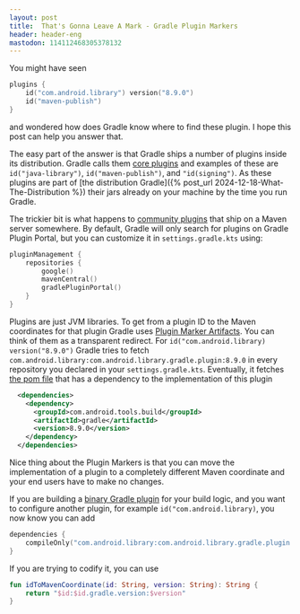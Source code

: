 ```yaml
---
layout: post
title:  That's Gonna Leave A Mark - Gradle Plugin Markers
header: header-eng
mastodon: 114112468305378132
---
```


You might have seen

```kotlin
plugins {
    id("com.android.library") version("8.9.0")
    id("maven-publish")
}
```

and wondered how does Gradle know where to find these plugin. I hope this post can help you answer that.

The easy part of the answer is that Gradle ships a number of plugins inside its distribution. Gradle calls them
[core plugins](https://docs.gradle.org/current/userguide/plugin_reference.html#plugin_reference) and examples of these
are `id("java-library")`, `id("maven-publish")`, and `"id(signing")`. As these plugins are part of [the distribution
Gradle]({% post_url 2024-12-18-What-The-Distribution %}) their jars already on your machine by the time you run Gradle.

The trickier bit is what happens to [community plugins](https://docs.gradle.org/current/userguide/plugin_basics.html#2_community_plugins)
that ship on a Maven server somewhere. By default, Gradle will only search for plugins on Gradle Plugin Portal, but you
can customize it in `settings.gradle.kts` using:

```kotlin
pluginManagement {
    repositories {
        google()
        mavenCentral()
        gradlePluginPortal()
    }
}
```

Plugins are just JVM libraries. To get from a plugin ID to the Maven coordinates for that plugin Gradle uses
[Plugin Marker Artifacts](https://docs.gradle.org/current/userguide/plugins.html#sec:plugin_markers). You can think of
them as a transparent redirect. For `id("com.android.library) version("8.9.0")` Gradle tries to fetch
`com.android.library:com.android.library.gradle.plugin:8.9.0` in every repository
you declared in your `settings.gradle.kts`. Eventually, it fetches [the pom file](https://dl.google.com/android/maven2/com/android/library/com.android.library.gradle.plugin/8.9.0/com.android.library.gradle.plugin-8.9.0.pom)
that has a dependency to the implementation of this plugin

```xml
  <dependencies>
    <dependency>
      <groupId>com.android.tools.build</groupId>
      <artifactId>gradle</artifactId>
      <version>8.9.0</version>
    </dependency>
  </dependencies>
```

Nice thing about the Plugin Markers is that you can move the implementation of a plugin to a completely different Maven
coordinate and your end users have to make no changes.

If you are building a [binary Gradle plugin](https://docs.gradle.org/current/userguide/implementing_gradle_plugins_binary.html)
for your build logic, and you want to configure another plugin, for example `id("com.android.library)`, you now know
you can add
```kotlin
dependencies {
    compileOnly("com.android.library:com.android.library.gradle.plugin:8.9.0")
}
```

If you are trying to codify it, you can use
```kotlin
fun idToMavenCoordinate(id: String, version: String): String {
    return "$id:$id.gradle.version:$version"
}
```
